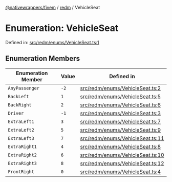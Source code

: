 [@nativewrappers/fivem](../../README.md) / [redm](../README.md) / VehicleSeat

# Enumeration: VehicleSeat

Defined in: [src/redm/enums/VehicleSeat.ts:1](https://github.com/nativewrappers/nativewrappers/blob/427b5ee59afa6efb7a0db0f5ab134f700c75b61b/src/redm/enums/VehicleSeat.ts#L1)

## Enumeration Members

| Enumeration Member | Value | Defined in |
| ------ | ------ | ------ |
| <a id="anypassenger"></a> `AnyPassenger` | `-2` | [src/redm/enums/VehicleSeat.ts:2](https://github.com/nativewrappers/nativewrappers/blob/427b5ee59afa6efb7a0db0f5ab134f700c75b61b/src/redm/enums/VehicleSeat.ts#L2) |
| <a id="backleft"></a> `BackLeft` | `1` | [src/redm/enums/VehicleSeat.ts:5](https://github.com/nativewrappers/nativewrappers/blob/427b5ee59afa6efb7a0db0f5ab134f700c75b61b/src/redm/enums/VehicleSeat.ts#L5) |
| <a id="backright"></a> `BackRight` | `2` | [src/redm/enums/VehicleSeat.ts:6](https://github.com/nativewrappers/nativewrappers/blob/427b5ee59afa6efb7a0db0f5ab134f700c75b61b/src/redm/enums/VehicleSeat.ts#L6) |
| <a id="driver"></a> `Driver` | `-1` | [src/redm/enums/VehicleSeat.ts:3](https://github.com/nativewrappers/nativewrappers/blob/427b5ee59afa6efb7a0db0f5ab134f700c75b61b/src/redm/enums/VehicleSeat.ts#L3) |
| <a id="extraleft1"></a> `ExtraLeft1` | `3` | [src/redm/enums/VehicleSeat.ts:7](https://github.com/nativewrappers/nativewrappers/blob/427b5ee59afa6efb7a0db0f5ab134f700c75b61b/src/redm/enums/VehicleSeat.ts#L7) |
| <a id="extraleft2"></a> `ExtraLeft2` | `5` | [src/redm/enums/VehicleSeat.ts:9](https://github.com/nativewrappers/nativewrappers/blob/427b5ee59afa6efb7a0db0f5ab134f700c75b61b/src/redm/enums/VehicleSeat.ts#L9) |
| <a id="extraleft3"></a> `ExtraLeft3` | `7` | [src/redm/enums/VehicleSeat.ts:11](https://github.com/nativewrappers/nativewrappers/blob/427b5ee59afa6efb7a0db0f5ab134f700c75b61b/src/redm/enums/VehicleSeat.ts#L11) |
| <a id="extraright1"></a> `ExtraRight1` | `4` | [src/redm/enums/VehicleSeat.ts:8](https://github.com/nativewrappers/nativewrappers/blob/427b5ee59afa6efb7a0db0f5ab134f700c75b61b/src/redm/enums/VehicleSeat.ts#L8) |
| <a id="extraright2"></a> `ExtraRight2` | `6` | [src/redm/enums/VehicleSeat.ts:10](https://github.com/nativewrappers/nativewrappers/blob/427b5ee59afa6efb7a0db0f5ab134f700c75b61b/src/redm/enums/VehicleSeat.ts#L10) |
| <a id="extraright3"></a> `ExtraRight3` | `8` | [src/redm/enums/VehicleSeat.ts:12](https://github.com/nativewrappers/nativewrappers/blob/427b5ee59afa6efb7a0db0f5ab134f700c75b61b/src/redm/enums/VehicleSeat.ts#L12) |
| <a id="frontright"></a> `FrontRight` | `0` | [src/redm/enums/VehicleSeat.ts:4](https://github.com/nativewrappers/nativewrappers/blob/427b5ee59afa6efb7a0db0f5ab134f700c75b61b/src/redm/enums/VehicleSeat.ts#L4) |
